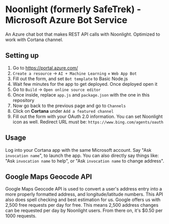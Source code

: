 # Noonlight (formerly SafeTrek) - Microsoft Azure Bot Service
An Azure chat bot that makes REST API calls with Noonlight. Optimized to work with Cortana channel. 

## Setting up
1. Go to https://portal.azure.com/
2. `Create a resource` -> `AI + Machine Learning` + `Web App Bot` 
3. Fill out the form, and set `Bot template` to Basic Node.js
4. Wait few minutes for the app to get deployed. Once deployed open it
5. Go to `Build` -> `Open online source editor`
6. Once inside, replace `app.js` and `package.json` with the one in this repository
7. Now go back to the previous page and go to `Channels`
8. Click on **Cortana** under `Add a featured channel`
9. Fill out the form with your OAuth 2.0 information. You can set Noonlight icon as well. Redirect URL must be: `https://www.bing.com/agents/oauth`

## Usage
Log into your Cortana app with the same Microsoft account. Say "Ask `invocation name`", to launch the app. You can also directly say things like: "Ask `invocation name` to help", or "Ask `invocation name` to change address". 

## Google Maps Geocode API
Google Maps Geocode API is used to convert a user's address entry into a more properly formatted address, and longitude/latitude numbers. This API also does spell checking and best estimation for us. Google offers us with 2,500 free requests per day for free. This means 2,500 address changes can be requested per day by Noonlight users. From there on, it's $0.50 per 1000 requests. 



